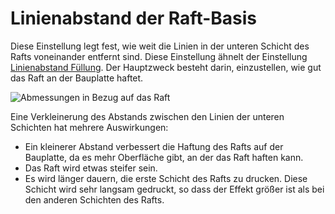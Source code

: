 Linienabstand der Raft-Basis
====
Diese Einstellung legt fest, wie weit die Linien in der unteren Schicht des Rafts voneinander entfernt sind. Diese Einstellung ähnelt der Einstellung [Linienabstand Füllung](../infill/infill_line_distance.md). Der Hauptzweck besteht darin, einzustellen, wie gut das Raft an der Bauplatte haftet.

![Abmessungen in Bezug auf das Raft](../../../articles/images/raft_dimensions.svg)

Eine Verkleinerung des Abstands zwischen den Linien der unteren Schichten hat mehrere Auswirkungen:
* Ein kleinerer Abstand verbessert die Haftung des Rafts auf der Bauplatte, da es mehr Oberfläche gibt, an der das Raft haften kann.
* Das Raft wird etwas steifer sein.
* Es wird länger dauern, die erste Schicht des Rafts zu drucken. Diese Schicht wird sehr langsam gedruckt, so dass der Effekt größer ist als bei den anderen Schichten des Rafts.